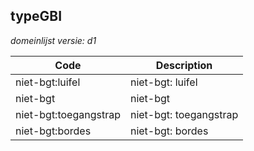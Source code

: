 ## typeGBI

*domeinlijst versie: d1* 

 |Code |Description	|
|	---	|	---	|
| niet-bgt:luifel | niet-bgt: luifel |
| niet-bgt | niet-bgt |
| niet-bgt:toegangstrap | niet-bgt: toegangstrap |
| niet-bgt:bordes | niet-bgt: bordes |
